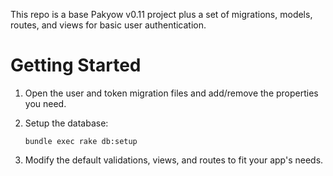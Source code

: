 This repo is a base Pakyow v0.11 project plus a set of migrations, models, routes, and views for basic user authentication.

# Getting Started

1. Open the user and token migration files and add/remove the properties you need.

2. Setup the database:

    `bundle exec rake db:setup`

3. Modify the default validations, views, and routes to fit your app's needs.
